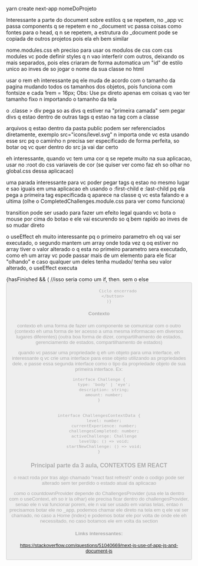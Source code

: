yarn create next-app nomeDoProjeto

Interessante a parte do document sobre estilos q se repetem, no _app vc passa components q se repetem e no _document vc passa coisas como fontes para o head, q n se repetem, a estrutura do _document pode se copiada de outros projetos pois ela eh bem similar

nome.modules.css eh preciso para usar os modulos de css
com css modules vc pode definir styles q n vao interferir com outros, deixando os mais separados,
pois eles criaram de forma automatica um "id" de estilo unico ao inves de so jogar o nome da sua classe no html

usar o rem eh interessante pq ele muda de acordo com o tamanho da pagina mudando todos os tamanhos dos objetos, pois funciona com fontsize e cada 1rem = 16px;
Obs: Use px direto apenas em coisas q vao ter tamanho fixo n importando o tamanho da tela

o .classe > div pega so as divs q estiver na "primeira camada" sem pegar divs q estao dentro de outras tags q estao na tag com a classe

arquivos q estao dentro da pasta public podem ser referenciados diretamente, exemplo src="icons/level.svg" n importa onde vc esta usando esse src pq o caminho n precisa ser especificado de forma perfeita, so botar oq vc quer dentro do src ja vai dar certo

eh interessante, quando vc tem uma cor q se repete muito na sua aplicacao, usar no :root do css variaveis de cor (se quiser ver como faz eh so olhar no global.css dessa aplicacao)

uma parada interessante para vc poder pegar tags q estao no mesmo lugar e sao iguais em uma aplicacao eh usando o :first-child e :last-child pq ela pega a primeira tag especificada q aparece na classe q vc esta falando e a ultima (olhe o CompletedChallenges.module.css para ver como funciona)

transition pode ser usado para fazer um efeito legal quando vc bota o mouse por cima do botao e ele vai escurendo so q bem rapido ao inves de so mudar direto

o useEffect eh muito interessante pq o primeiro parametro eh oq vai ser executado, o segundo mantem um array onde toda vez q oq estiver no array tiver o valor alterado o q esta no primeiro parametro sera executado, como eh um array vc pode passar mais de um elemento para ele ficar "olhando" e caso qualquer um deles tenha mudado/ tenha seu valor alterado, o useEffect executa

{hasFinished && ( //isso seria como um if, then. sem o else
                <button 
                disabled
                className={styles.countdownButton}
                >
                    
                   Ciclo encerrado
               </button>
            )}

#### Contexto
contexto eh uma forma de fazer um componente se comunicar com o outro
(contexto eh uma forma de ter acesso a uma mesma informacao em diversos lugares diferentes)
(outra boa forma de dizer, compartilhamento de estados, gerenciamento de estados, compartilhamento de estados)


quando vc passar uma propriedade q eh um objeto para uma interface, eh interessante q vc crie uma interface para esse objeto utilizando as propriedades dele, e passe essa segunda interface como o tipo da propriedade objeto de sua primeira interface.
Ex:
```tsx
interface Challenge {
    type: 'body' | 'eye';
    description: string;
    amount: number;
}


interface ChallengesContextData {
    level: number;
    currentExperience: number;
    challengesCompleted: number;
    activeChallenge: Challenge
    levelUp: () => void;
    startNewChallenge: () => void;
}
```

### Principal parte da 3 aula, CONTEXTOS EM REACT

o react roda por tras algo chamado "react fast refresh" onde o codigo pode ser alterado sem ter perdido o estado atual da aplicacao

como o countdownProvider depende do ChallengesProvider 
(usa ele la dentro com o useContext, eh so ir la olhar) 
ele precisa ficar dentro
do challengesProvider, senao ele n vai funcionar
porem, ele n vai ser usado em varias telas, entao n precisamos botar ele
no _app, podemos chamar ele direto na tela em q ele vai ser chamado, no caso a Home (index)
e podemos botar ele por volta de onde ele eh necessitado, no caso botamos ele em volta da section

#### Links interessantes:
https://stackoverflow.com/questions/51040669/next-js-use-of-app-js-and-document-js